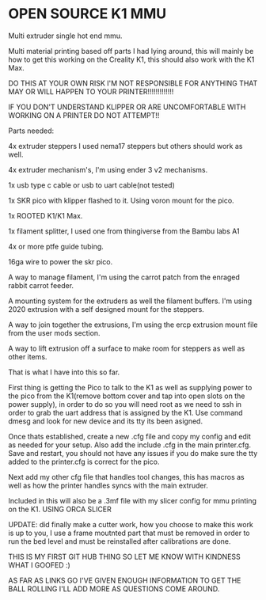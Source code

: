 # OPEN SOURCE K1 MMU
Multi extruder single hot end mmu.

Multi material printing based off parts I had lying around, this will mainly be how to get this working on the Creality K1, this should also work with the K1 Max. 

DO THIS AT YOUR OWN RISK I'M NOT RESPONSIBLE FOR ANYTHING THAT MAY OR WILL HAPPEN TO YOUR PRINTER!!!!!!!!!!!!!

IF YOU DON'T UNDERSTAND KLIPPER OR ARE UNCOMFORTABLE WITH WORKING ON A PRINTER DO NOT ATTEMPT!!

Parts needed:

4x extruder steppers I used nema17 steppers but others should work as well.

4x extruder mechanism's, I'm using ender 3 v2 mechanisms.

1x usb type c cable or usb to uart cable(not tested)

1x SKR pico with klipper flashed to it. Using voron mount for the pico.

1x ROOTED K1/K1 Max.

1x filament splitter, I used one from thingiverse from the Bambu labs A1

4x or more ptfe guide tubing.

16ga wire to power the skr pico.

A way to manage filament, I'm using the carrot patch from the enraged rabbit carrot feeder.

A mounting system for the extruders as well the filament buffers. I'm using 2020 extrusion with a self designed mount for the steppers.

A way to join together the extrusions, I'm using the ercp extrusion mount file from the user mods section.

A way to lift extrusion off a surface to make room for steppers as well as other items.

That is what I have into this so far.

First thing is getting the Pico to talk to the K1 as well as supplying power to the pico from the K1(remove bottom cover and tap into open slots on the power supply), in order to do so you will need root as we need to ssh in order to grab the uart address that is assigned by the K1. Use command dmesg and look for new device and its tty its been asigned.

Once thats established, create a new .cfg file and copy my config and edit as needed for your setup. Also add the include <yourconfigfile>.cfg in the main printer.cfg. Save and restart, you should not have any issues if you do make sure the tty added to the printer.cfg is correct for the pico.

Next add my other cfg file that handles tool changes, this has macros as well as how the printer handles syncs with the main extruder.

Included in this will also be a .3mf file with my slicer config for mmu printing on the K1. USING ORCA SLICER

UPDATE: did finally make a cutter work, how you choose to make this work is up to you, I use a frame moutnted part that must be removed in order to run the bed level and must be reinstalled after calibrations are done.

THIS IS MY FIRST GIT HUB THING SO LET ME KNOW WITH KINDNESS WHAT I GOOFED :)

AS FAR AS LINKS GO I'VE GIVEN ENOUGH INFORMATION TO GET THE BALL ROLLING I'LL ADD MORE AS QUESTIONS COME AROUND.
